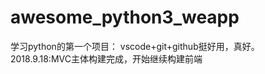 # awesome_python3_weapp
学习python的第一个项目： 
vscode+git+github挺好用，真好。    
2018.9.18:MVC主体构建完成，开始继续构建前端   